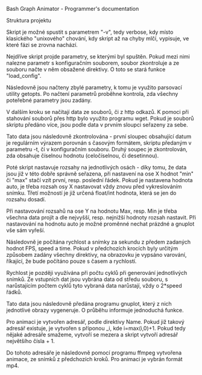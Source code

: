 Bash Graph Animator - Programmer's documentation

Struktura projektu

Skript je možné spustit s parametrem "-v", tedy verbose, kdy místo klasického "unixového" chování, kdy skript až na chyby mlčí, vypisuje, ve které fázi se zrovna nachází.

Nejdříve skript projde parametry, se kterými byl spuštěn. Pokud mezi nimi nalezne parametr s konfiguračním souborem, soubor zkontroluje a ze souboru načte v něm obsažené direktivy. O toto se stará funkce "load_config".

Následovně jsou načteny zbylé parametry, k tomu je využito parsovací utility getopts.
Po načtení parametrů proběhne kontrola, zda všechny poteřebné parametry jsou zadány.

V dalším kroku se načítají data ze souborů, či z http odkazů. K pomoci při stahování souborů přes http bylo využito programu wget.
Pokud je souborů skriptu předáno více, jsou podle data v prvním sloupci seřazeny za sebe.

Tato data jsou následovně zkontrolována - první sloupec obsahující datum je regulárním výrazem porovnán s časovým formátem, skriptu předaným v parametru -t, či v konfiguračním souboru. Druhý soupec je zkontrolován, zda obsahuje číselnou hodnotu (celočíselnou, či desetinnou).

Poté skript nastavuje rozsahy na jednotlivých osách - díky tomu, že data jsou již v této dobře správně seřazena, při nastavení na ose X hodnot "min" či "max" stačí vzít první, resp. poslední řádek. Pokud je nastavena hodnota auto, je třeba rozsah osy X nastavovat vždy znovu před vykreslováním snímku. Třetí možností je již určená float/int hodnota, která se jen do rozsahu dosadí.

Při nastavování rozsahů na ose Y na hodnotu Max, resp. Min je třeba všechna data projít a dle nejvyšší, resp. nejnižší hodnoty rozsah nastavit. Při nastavování na hodnotu auto je možné proměnné nechat prázdné a gnuplot vše sám vyřeší.

Následovně je počítána rychlost a snímky za sekundu z předem zadaných hodnot FPS, speed a time. Pokud v předchozích krocích byly určitým způsobem zadány všechny direktivy, na obrazovku je vypsáno varování, říkající, že bude počítáno pouze s časem a rychlostí.

Rychlost je později využívána při počtu cyklů při generování jednotlivých snímků. Ze vstupních dat jsou vybrána data od středu souboru, s narůstajícím počtem cyklů tyto vybraná data narůstají, vždy o 2*speed řádků.

Tato data jsou následovně předána programu gnuplot, který z nich jednotlivé obrazy vygeneruje. O průběhu informuje jednoduchá funkce.

Pro animaci je vytvořen adresář, podle direktivy Name. Pokud již takový adresář existuje, je vytvořen s příponou _i, kde i=max(i,0)+1. Pokud tedy nějaké adresáře smažeme, vytvoří se mezera a skript vytvoří adresář největšího čísla + 1.

Do tohoto adresáře je následovně pomocí programu ffmpeg vytvořena animace, ze snímků z předchozích kroků. Pro animaci je vybrán formát mp4.